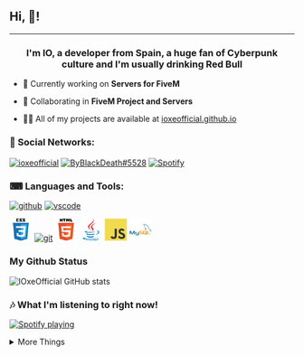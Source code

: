 ## Hi, 👋!
***

<h3 align="center">I'm IO, a developer from Spain, a huge fan of Cyberpunk culture and I'm usually drinking Red Bull</h3>

- 🔭 Currently working on **Servers for FiveM**

- 👯 Collaborating in **FiveM Project and Servers**

- 👨‍💻 All of my projects are available at [ioxeofficial.github.io](https://ioxeofficial.github.io/#home)

### 📳 Social Networks:</h3>
<p align="left">
<a href="https://twitter.com/ioxeofficial" target="blank"><img align="center" src="https://img.icons8.com/nolan/64/twitter.png" alt="ioxeofficial" height="64" width="64"/></a>
<a href="https://dsc.bio/byblackdeath" target="blank"><img align="center" src="https://img.icons8.com/nolan/64/discord-logo.png" alt="ByBlackDeath#5528" height="64" width="64"/></a>
<a href="" target="blank"><img align="center" src="https://img.icons8.com/nolan/64/spotify.png" alt="Spotify" height="64" width="64"/></a>
</p>


### ⌨ Languages and Tools:</h3>
<p align="left">
<a href="https://github.com/" target="_blank"> <img src="https://www.vectorlogo.zone/logos/github/github-tile.svg" alt="github" width="40" height="40"/></a>
<a href="https://code.visualstudio.com/" target="_blank"> <img src="https://www.vectorlogo.zone/logos/visualstudio_code/visualstudio_code-icon.svg" alt="vscode" width="40" height="40"/></p>
<a href="https://www.w3schools.com/css/" target="_blank"> <img src="https://raw.githubusercontent.com/devicons/devicon/master/icons/css3/css3-original-wordmark.svg" alt="css3" width="40" height="40"/></a>
<a href="https://git-scm.com/" target="_blank"> <img src="https://www.vectorlogo.zone/logos/git-scm/git-scm-icon.svg" alt="git" width="40" height="40"/></a>
<a href="https://www.w3.org/html/" target="_blank"> <img src="https://raw.githubusercontent.com/devicons/devicon/master/icons/html5/html5-original-wordmark.svg" alt="html5" width="40" height="40"/></a>
<a href="https://www.java.com" target="_blank"> <img src="https://raw.githubusercontent.com/devicons/devicon/master/icons/java/java-original.svg" alt="java" width="40" height="40"/></a>
<a href="https://developer.mozilla.org/en-US/docs/Web/JavaScript" target="_blank"> <img src="https://raw.githubusercontent.com/devicons/devicon/master/icons/javascript/javascript-original.svg" alt="javascript" width="40" height="40"/></a>
<a href="https://www.mysql.com/" target="_blank"> <img src="https://raw.githubusercontent.com/devicons/devicon/master/icons/mysql/mysql-original-wordmark.svg" alt="mysql" width="40" height="40"/></a>
</p>

### My Github Status
![IOxeOfficial GitHub stats](https://github-readme-stats.vercel.app/api?username=IOxeOfficial&show_icons=true&theme=radical)


### 🎶 What I'm listening to right now!
[![Spotify playing](http://spotify.aio-api.ml/spotify?id=rockiolen&theme=wavy&image=true&color_theme=dark&bars_when_not_listening=true&bg_color=&title_color=%23fff&text_color=&hide_status=false&display_timer=true)](https://open.spotify.com/user/rockiolen)

<details>
  <summary>More Things</summary>
  </br>
    <p>There is still nothing to show here</p>
    <img src="https://i.imgur.com/3UQocTj.gif" alt="funny GIF" width="100%">
  <br>
</details>
